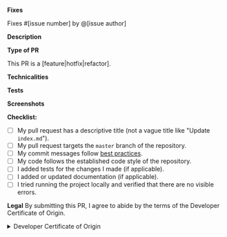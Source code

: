 **Fixes**
<!-- If PR only partly solves the issue, replace 'Fixes' below with 'Partially addresses' -->
Fixes #[issue number] by @[issue author]

**Description**
<!-- A clear and concise description of what the pull request does. -->

**Type of PR**
<!-- Choose from one of these options -->
This PR is a [feature|hotfix|refactor].

**Technicalities**
<!-- Notable technical details about the implementation. -->

**Tests**
<!-- Steps for the reviewer to verify that this PR fixes the problem. -->

**Screenshots**
<!-- If applicable, add screenshots to show the problem and the solution. -->

**Checklist:**
<!-- Replace  the [ ] with [x] to check the boxes --> 
- [ ] My pull request has a descriptive title (not a vague title like "Update `index.md`").
- [ ] My pull request targets the `master` branch of the repository.
- [ ] My commit messages follow [best practices][best_practices].
- [ ] My code follows the established code style of the repository.
- [ ] I added tests for the changes I made (if applicable).
- [ ] I added or updated documentation (if applicable).
- [ ] I tried running the project locally and verified that there are no visible errors.

[best_practices]:https://gist.github.com/robertpainsi/b632364184e70900af4ab688decf6f53

**Legal**
By submitting this PR, I agree to abide by the terms of the Developer 
Certificate of Origin.

<details>
<summary>Developer Certificate of Origin</summary>

Developer Certificate of Origin<br>
Version 1.1

Copyright (C) 2004, 2006 The Linux Foundation and its contributors.<br>
1 Letterman Drive<br>
Suite D4700<br>
San Francisco, CA, 94129

Everyone is permitted to copy and distribute verbatim copies of this
license document, but changing it is not allowed.

Developer's Certificate of Origin 1.1

By making a contribution to this project, I certify that:

(a) The contribution was created in whole or in part by me and I
    have the right to submit it under the open source license
    indicated in the file; or

(b) The contribution is based upon previous work that, to the best
    of my knowledge, is covered under an appropriate open source
    license and I have the right under that license to submit that
    work with modifications, whether created in whole or in part
    by me, under the same open source license (unless I am
    permitted to submit under a different license), as indicated
    in the file; or

(c) The contribution was provided directly to me by some other
    person who certified (a), (b) or (c) and I have not modified
    it.

(d) I understand and agree that this project and the contribution
    are public and that a record of the contribution (including all
    personal information I submit with it, including my sign-off) is
    maintained indefinitely and may be redistributed consistent with
    this project or the open source license(s) involved.
</details>
